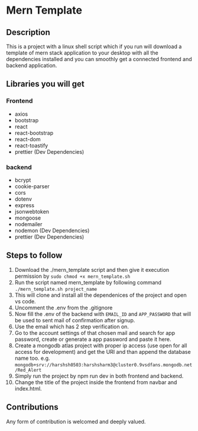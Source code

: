 # Mern Template

## Description

This is a project with a linux shell script which if you run will download a template of mern stack application to your desktop with all the dependencies installed and you can smoothly get a connected frontend and backend application.

## Libraries you will get

### Frontend

-   axios
-   bootstrap
-   react
-   react-bootstrap
-   react-dom
-   react-toastify
-   prettier (Dev Dependencies)

### backend

-   bcrypt
-   cookie-parser
-   cors
-   dotenv
-   express
-   jsonwebtoken
-   mongoose
-   nodemailer
-   nodemon (Dev Dependencies)
-   prettier (Dev Dependencies)

## Steps to follow
1. Download the ./mern_template script and then give it execution permission by `sudo chmod +x mern_template.sh`
1. Run the script named mern_template by following command `./mern_template.sh project_name`
2. This will clone and install all the dependenices of the project and open vs code.
3. Uncomment the .env from the .gitignore
4. Now fill the .env of the backend with `EMAIL_ID` and `APP_PASSWORD` that will be used to sent mail of confirmation after signup.
5. Use the email which has 2 step verification on.
6. Go to the account settings of that chosen mail and search for app password, create or generate a app password and paste it here.
7. Create a mongodb atlas project with proper ip access (use open for all access for development) and get the URI and than append the database name too. e.g. `mongodb+srv://harshsh0503:harshsharm3@cluster0.9vsdfans.mongodb.net/Red_Alert`
8. Simply run the project by npm run dev in both frontend and backend.
9. Change the title of the project inside the frontend from navbar and index.html.

## Contributions

Any form of contribution is welcomed and deeply valued.
